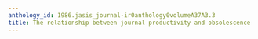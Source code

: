```yaml
---
anthology_id: 1986.jasis_journal-ir0anthology0volumeA37A3.3
title: The relationship between journal productivity and obsolescence
---
```


